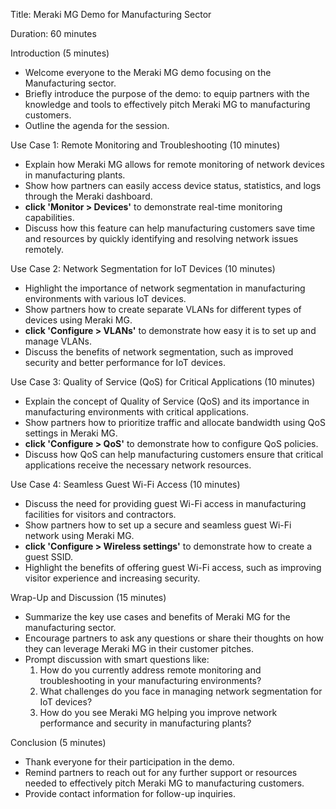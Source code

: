 Title: Meraki MG Demo for Manufacturing Sector

Duration: 60 minutes

Introduction (5 minutes)
- Welcome everyone to the Meraki MG demo focusing on the Manufacturing sector.
- Briefly introduce the purpose of the demo: to equip partners with the knowledge and tools to effectively pitch Meraki MG to manufacturing customers.
- Outline the agenda for the session.

Use Case 1: Remote Monitoring and Troubleshooting (10 minutes)
- Explain how Meraki MG allows for remote monitoring of network devices in manufacturing plants.
- Show how partners can easily access device status, statistics, and logs through the Meraki dashboard.
- **click 'Monitor > Devices'** to demonstrate real-time monitoring capabilities.
- Discuss how this feature can help manufacturing customers save time and resources by quickly identifying and resolving network issues remotely.

Use Case 2: Network Segmentation for IoT Devices (10 minutes)
- Highlight the importance of network segmentation in manufacturing environments with various IoT devices.
- Show partners how to create separate VLANs for different types of devices using Meraki MG.
- **click 'Configure > VLANs'** to demonstrate how easy it is to set up and manage VLANs.
- Discuss the benefits of network segmentation, such as improved security and better performance for IoT devices.

Use Case 3: Quality of Service (QoS) for Critical Applications (10 minutes)
- Explain the concept of Quality of Service (QoS) and its importance in manufacturing environments with critical applications.
- Show partners how to prioritize traffic and allocate bandwidth using QoS settings in Meraki MG.
- **click 'Configure > QoS'** to demonstrate how to configure QoS policies.
- Discuss how QoS can help manufacturing customers ensure that critical applications receive the necessary network resources.

Use Case 4: Seamless Guest Wi-Fi Access (10 minutes)
- Discuss the need for providing guest Wi-Fi access in manufacturing facilities for visitors and contractors.
- Show partners how to set up a secure and seamless guest Wi-Fi network using Meraki MG.
- **click 'Configure > Wireless settings'** to demonstrate how to create a guest SSID.
- Highlight the benefits of offering guest Wi-Fi access, such as improving visitor experience and increasing security.

Wrap-Up and Discussion (15 minutes)
- Summarize the key use cases and benefits of Meraki MG for the manufacturing sector.
- Encourage partners to ask any questions or share their thoughts on how they can leverage Meraki MG in their customer pitches.
- Prompt discussion with smart questions like:
  1. How do you currently address remote monitoring and troubleshooting in your manufacturing environments?
  2. What challenges do you face in managing network segmentation for IoT devices?
  3. How do you see Meraki MG helping you improve network performance and security in manufacturing plants?

Conclusion (5 minutes)
- Thank everyone for their participation in the demo.
- Remind partners to reach out for any further support or resources needed to effectively pitch Meraki MG to manufacturing customers.
- Provide contact information for follow-up inquiries.